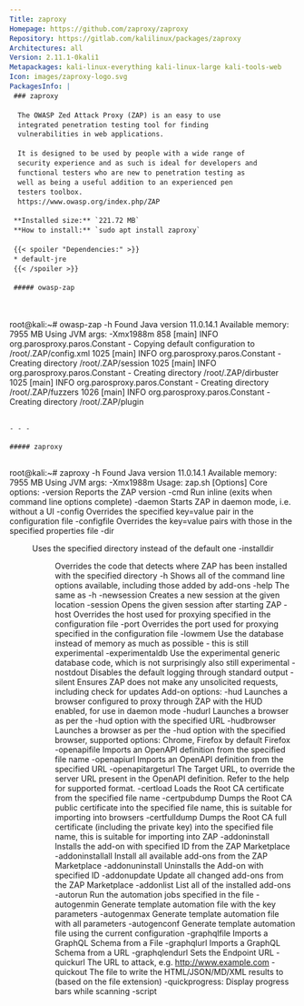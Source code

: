 ```yaml
---
Title: zaproxy
Homepage: https://github.com/zaproxy/zaproxy
Repository: https://gitlab.com/kalilinux/packages/zaproxy
Architectures: all
Version: 2.11.1-0kali1
Metapackages: kali-linux-everything kali-linux-large kali-tools-web 
Icon: images/zaproxy-logo.svg
PackagesInfo: |
 ### zaproxy
 
  The OWASP Zed Attack Proxy (ZAP) is an easy to use
  integrated penetration testing tool for finding
  vulnerabilities in web applications.
   
  It is designed to be used by people with a wide range of
  security experience and as such is ideal for developers and
  functional testers who are new to penetration testing as
  well as being a useful addition to an experienced pen
  testers toolbox.
  https://www.owasp.org/index.php/ZAP
 
 **Installed size:** `221.72 MB`  
 **How to install:** `sudo apt install zaproxy`  
 
 {{< spoiler "Dependencies:" >}}
 * default-jre
 {{< /spoiler >}}
 
 ##### owasp-zap
 
 
 ```
 root@kali:~# owasp-zap -h
 Found Java version 11.0.14.1
 Available memory: 7955 MB
 Using JVM args: -Xmx1988m
 858 [main] INFO  org.parosproxy.paros.Constant - Copying default configuration to /root/.ZAP/config.xml
 1025 [main] INFO  org.parosproxy.paros.Constant - Creating directory /root/.ZAP/session
 1025 [main] INFO  org.parosproxy.paros.Constant - Creating directory /root/.ZAP/dirbuster
 1025 [main] INFO  org.parosproxy.paros.Constant - Creating directory /root/.ZAP/fuzzers
 1026 [main] INFO  org.parosproxy.paros.Constant - Creating directory /root/.ZAP/plugin
 ```
 
 - - -
 
 ##### zaproxy
 
 
 ```
 root@kali:~# zaproxy -h
 Found Java version 11.0.14.1
 Available memory: 7955 MB
 Using JVM args: -Xmx1988m
 Usage:
 	zap.sh [Options]
 Core options:
 	-version                 Reports the ZAP version
 	-cmd                     Run inline (exits when command line options complete)
 	-daemon                  Starts ZAP in daemon mode, i.e. without a UI
 	-config <kvpair>         Overrides the specified key=value pair in the configuration file
 	-configfile <path>       Overrides the key=value pairs with those in the specified properties file
 	-dir <dir>               Uses the specified directory instead of the default one
 	-installdir <dir>        Overrides the code that detects where ZAP has been installed with the specified directory
 	-h                       Shows all of the command line options available, including those added by add-ons
 	-help                    The same as -h
 	-newsession <path>       Creates a new session at the given location
 	-session <path>          Opens the given session after starting ZAP
 	-host <host>             Overrides the host used for proxying specified in the configuration file
 	-port <port>             Overrides the port used for proxying specified in the configuration file
 	-lowmem                  Use the database instead of memory as much as possible - this is still experimental
 	-experimentaldb          Use the experimental generic database code, which is not surprisingly also still experimental
 	-nostdout                Disables the default logging through standard output
 	-silent                  Ensures ZAP does not make any unsolicited requests, including check for updates
 Add-on options:
 	-hud                     Launches a browser configured to proxy through ZAP with the HUD enabled, for use in daemon mode
 	-hudurl <url>            Launches a browser as per the -hud option with the specified URL
 	-hudbrowser <browser>    Launches a browser as per the -hud option with the specified browser, supported options: Chrome, Firefox by default Firefox
 	-openapifile <path>      Imports an OpenAPI definition from the specified file name
 	-openapiurl <url>        Imports an OpenAPI definition from the specified URL
 	-openapitargeturl <url>  The Target URL, to override the server URL present in the OpenAPI definition. Refer to the help for supported format.
 	-certload <path>         Loads the Root CA certificate from the specified file name
 	-certpubdump <path>      Dumps the Root CA public certificate into the specified file name, this is suitable for importing into browsers
 	-certfulldump <path>     Dumps the Root CA full certificate (including the private key) into the specified file name, this is suitable for importing into ZAP
 	-addoninstall <addOnId>   Installs the add-on with specified ID from the ZAP Marketplace
 	-addoninstallall          Install all available add-ons from the ZAP Marketplace
 	-addonuninstall <addOnId> Uninstalls the Add-on with specified ID
 	-addonupdate              Update all changed add-ons from the ZAP Marketplace
 	-addonlist                List all of the installed add-ons
 	-autorun <filename>      Run the automation jobs specified in the file
 	-autogenmin <filename>   Generate template automation file with the key parameters
 	-autogenmax <filename>   Generate template automation file with all parameters
 	-autogenconf <filename>  Generate template automation file using the current configuration
 	-graphqlfile <path>       Imports a GraphQL Schema from a File
 	-graphqlurl <url>         Imports a GraphQL Schema from a URL
 	-graphqlendurl <url>      Sets the Endpoint URL
 	-quickurl <target url>   The URL to attack, e.g. http://www.example.com
 	-quickout <filename>     The file to write the HTML/JSON/MD/XML results to (based on the file extension)
 	-quickprogress:          Display progress bars while scanning
 	-script <script>         Run the specified script from commandline or load in GUI
 
 ```
 
 - - -
 
---
```

{{% hidden-comment "<!--Do not edit anything above this line-->" %}}

## Screenshots

![zaproxy](images/zaproxy.png)
